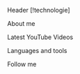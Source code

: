 Header
[!technologie]
<a href="https://i.ibb.co/0jZ9tgB/technologie.png" alt="Technologie" width = 768px></a>

About me

Latest YouTube Videos

Languages and tools

Follow me